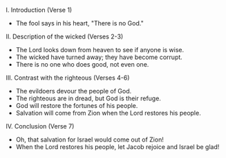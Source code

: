 I. Introduction (Verse 1)
- The fool says in his heart, "There is no God."

II. Description of the wicked (Verses 2-3)
- The Lord looks down from heaven to see if anyone is wise.
- The wicked have turned away; they have become corrupt.
- There is no one who does good, not even one.

III. Contrast with the righteous (Verses 4-6)
- The evildoers devour the people of God.
- The righteous are in dread, but God is their refuge.
- God will restore the fortunes of his people.
- Salvation will come from Zion when the Lord restores his people.

IV. Conclusion (Verse 7)
- Oh, that salvation for Israel would come out of Zion!
- When the Lord restores his people, let Jacob rejoice and Israel be glad!